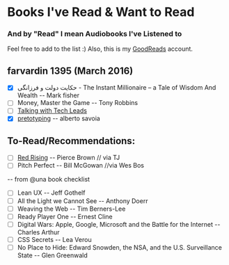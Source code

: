 # Books I've Read & Want to Read
### And by "Read" I mean Audiobooks I've Listened to

Feel free to add to the list :) Also, this is my [GoodReads](https://www.goodreads.com/) account.

## farvardin 1395 (March 2016)

- [x] حکایت دولت و فرزانگی - ‫‪The‬‬ ‫‪Instant‬‬ ‫‪Millionaire‬‬ ‫–‬ ‫‪a‬‬ ‫‪Tale‬‬ ‫‪of‬‬ ‫‪Wisdom‬‬ ‫‪And‬‬ ‫‪Wealth‬‬ -- Mark fisher
- [ ] Money, Master the Game -- Tony Robbins
- [ ] [Talking with Tech Leads](https://www.goodreads.com/review/show/1221334358)
- [x] [pretotyping](http://pretotyping.ir/)  -- alberto savoia

To-Read/Recommendations:
---
- [ ] [Red Rising](http://www.audible.com/pd/Sci-Fi-Fantasy/Red-Rising-Audiobook/B00I2VWW5U/ref=a_search_c4_1_1_srImg?qid=1443799691&sr=1-1) -- Pierce Brown // via TJ
- [ ] Pitch Perfect -- Bill McGowan //via Wes Bos

-- from @una book checklist
- [ ] Lean UX -- Jeff Gothelf
- [ ] All the Light we Cannot See -- Anthony Doerr
- [ ] Weaving the Web -- Tim Berners-Lee
- [ ] Ready Player One -- Ernest Cline
- [ ] Digital Wars: Apple, Google, Microsoft and the Battle for the Internet -- Charles Arthur
- [ ] CSS Secrets -- Lea Verou
- [ ] No Place to Hide: Edward Snowden, the NSA, and the U.S. Surveillance State -- Glen Greenwald
